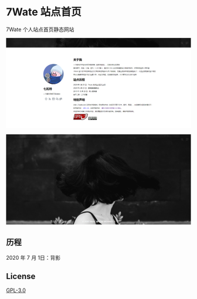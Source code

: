 # 7Wate 站点首页

7Wate 个人站点首页静态网站

![初版样式](1.png)

![初版](2.png)

## 历程

2020 年 7 月 1日：背影

## License

[GPL-3.0](https://www.gnu.org/licenses/gpl-3.0.html)
